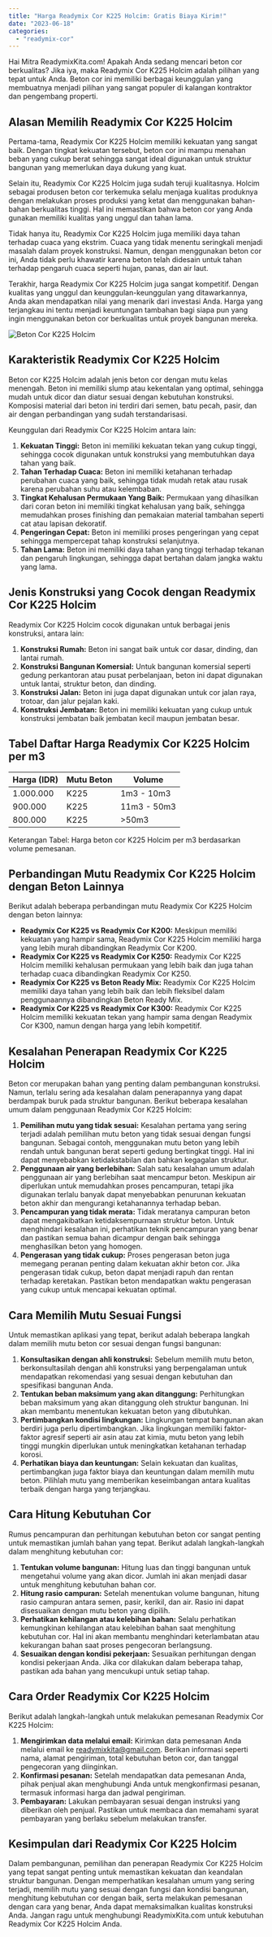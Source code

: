 ```yaml
---
title: "Harga Readymix Cor K225 Holcim: Gratis Biaya Kirim!"
date: "2023-06-18"
categories: 
  - "readymix-cor"
---
```


Hai Mitra ReadymixKita.com! Apakah Anda sedang mencari beton cor berkualitas? Jika iya, maka Readymix Cor K225 Holcim adalah pilihan yang tepat untuk Anda. Beton cor ini memiliki berbagai keunggulan yang membuatnya menjadi pilihan yang sangat populer di kalangan kontraktor dan pengembang properti.

## Alasan Memilih Readymix Cor K225 Holcim

Pertama-tama, Readymix Cor K225 Holcim memiliki kekuatan yang sangat baik. Dengan tingkat kekuatan tersebut, beton cor ini mampu menahan beban yang cukup berat sehingga sangat ideal digunakan untuk struktur bangunan yang memerlukan daya dukung yang kuat.

Selain itu, Readymix Cor K225 Holcim juga sudah teruji kualitasnya. Holcim sebagai produsen beton cor terkemuka selalu menjaga kualitas produknya dengan melakukan proses produksi yang ketat dan menggunakan bahan-bahan berkualitas tinggi. Hal ini memastikan bahwa beton cor yang Anda gunakan memiliki kualitas yang unggul dan tahan lama.

Tidak hanya itu, Readymix Cor K225 Holcim juga memiliki daya tahan terhadap cuaca yang ekstrim. Cuaca yang tidak menentu seringkali menjadi masalah dalam proyek konstruksi. Namun, dengan menggunakan beton cor ini, Anda tidak perlu khawatir karena beton telah didesain untuk tahan terhadap pengaruh cuaca seperti hujan, panas, dan air laut.

Terakhir, harga Readymix Cor K225 Holcim juga sangat kompetitif. Dengan kualitas yang unggul dan keunggulan-keunggulan yang ditawarkannya, Anda akan mendapatkan nilai yang menarik dari investasi Anda. Harga yang terjangkau ini tentu menjadi keuntungan tambahan bagi siapa pun yang ingin menggunakan beton cor berkualitas untuk proyek bangunan mereka.

![Beton Cor K225 Holcim](/images/post/harga-readymix-cor-K-250-5-450x250.png)

## Karakteristik Readymix Cor K225 Holcim

Beton cor K225 Holcim adalah jenis beton cor dengan mutu kelas menengah. Beton ini memiliki slump atau kekentalan yang optimal, sehingga mudah untuk dicor dan diatur sesuai dengan kebutuhan konstruksi. Komposisi material dari beton ini terdiri dari semen, batu pecah, pasir, dan air dengan perbandingan yang sudah terstandarisasi.

Keunggulan dari Readymix Cor K225 Holcim antara lain:

1. **Kekuatan Tinggi:** Beton ini memiliki kekuatan tekan yang cukup tinggi, sehingga cocok digunakan untuk konstruksi yang membutuhkan daya tahan yang baik.
2. **Tahan Terhadap Cuaca:** Beton ini memiliki ketahanan terhadap perubahan cuaca yang baik, sehingga tidak mudah retak atau rusak karena perubahan suhu atau kelembaban.
3. **Tingkat Kehalusan Permukaan Yang Baik:** Permukaan yang dihasilkan dari coran beton ini memiliki tingkat kehalusan yang baik, sehingga memudahkan proses finishing dan pemakaian material tambahan seperti cat atau lapisan dekoratif.
4. **Pengeringan Cepat:** Beton ini memiliki proses pengeringan yang cepat sehingga mempercepat tahap konstruksi selanjutnya.
5. **Tahan Lama:** Beton ini memiliki daya tahan yang tinggi terhadap tekanan dan pengaruh lingkungan, sehingga dapat bertahan dalam jangka waktu yang lama.

## Jenis Konstruksi yang Cocok dengan Readymix Cor K225 Holcim

Readymix Cor K225 Holcim cocok digunakan untuk berbagai jenis konstruksi, antara lain:

1. **Konstruksi Rumah:** Beton ini sangat baik untuk cor dasar, dinding, dan lantai rumah.
2. **Konstruksi Bangunan Komersial:** Untuk bangunan komersial seperti gedung perkantoran atau pusat perbelanjaan, beton ini dapat digunakan untuk lantai, struktur beton, dan dinding.
3. **Konstruksi Jalan:** Beton ini juga dapat digunakan untuk cor jalan raya, trotoar, dan jalur pejalan kaki.
4. **Konstruksi Jembatan:** Beton ini memiliki kekuatan yang cukup untuk konstruksi jembatan baik jembatan kecil maupun jembatan besar.

## Tabel Daftar Harga Readymix Cor K225 Holcim per m3

| Harga (IDR) | Mutu Beton | Volume |
| --- | --- | --- |
| 1.000.000 | K225 | 1m3 - 10m3 |
| 900.000 | K225 | 11m3 - 50m3 |
| 800.000 | K225 | \>50m3 |

Keterangan Tabel: Harga beton cor K225 Holcim per m3 berdasarkan volume pemesanan.

## Perbandingan Mutu Readymix Cor K225 Holcim dengan Beton Lainnya

Berikut adalah beberapa perbandingan mutu Readymix Cor K225 Holcim dengan beton lainnya:

- **Readymix Cor K225 vs Readymix Cor K200:** Meskipun memiliki kekuatan yang hampir sama, Readymix Cor K225 Holcim memiliki harga yang lebih murah dibandingkan Readymix Cor K200.
- **Readymix Cor K225 vs Readymix Cor K250:** Readymix Cor K225 Holcim memiliki kehalusan permukaan yang lebih baik dan juga tahan terhadap cuaca dibandingkan Readymix Cor K250.
- **Readymix Cor K225 vs Beton Ready Mix:** Readymix Cor K225 Holcim memiliki daya tahan yang lebih baik dan lebih fleksibel dalam penggunaannya dibandingkan Beton Ready Mix.
- **Readymix Cor K225 vs Readymix Cor K300:** Readymix Cor K225 Holcim memiliki kekuatan tekan yang hampir sama dengan Readymix Cor K300, namun dengan harga yang lebih kompetitif.

## Kesalahan Penerapan Readymix Cor K225 Holcim

Beton cor merupakan bahan yang penting dalam pembangunan konstruksi. Namun, terlalu sering ada kesalahan dalam penerapannya yang dapat berdampak buruk pada struktur bangunan. Berikut beberapa kesalahan umum dalam penggunaan Readymix Cor K225 Holcim:

1. **Pemilihan mutu yang tidak sesuai:** Kesalahan pertama yang sering terjadi adalah pemilihan mutu beton yang tidak sesuai dengan fungsi bangunan. Sebagai contoh, menggunakan mutu beton yang lebih rendah untuk bangunan berat seperti gedung bertingkat tinggi. Hal ini dapat menyebabkan ketidakstabilan dan bahkan kegagalan struktur.
2. **Penggunaan air yang berlebihan:** Salah satu kesalahan umum adalah penggunaan air yang berlebihan saat mencampur beton. Meskipun air diperlukan untuk memudahkan proses pencampuran, tetapi jika digunakan terlalu banyak dapat menyebabkan penurunan kekuatan beton akhir dan mengurangi ketahanannya terhadap beban.
3. **Pencampuran yang tidak merata:** Tidak meratanya campuran beton dapat mengakibatkan ketidaksempurnaan struktur beton. Untuk menghindari kesalahan ini, perhatikan teknik pencampuran yang benar dan pastikan semua bahan dicampur dengan baik sehingga menghasilkan beton yang homogen.
4. **Pengerasan yang tidak cukup:** Proses pengerasan beton juga memegang peranan penting dalam kekuatan akhir beton cor. Jika pengerasan tidak cukup, beton dapat menjadi rapuh dan rentan terhadap keretakan. Pastikan beton mendapatkan waktu pengerasan yang cukup untuk mencapai kekuatan optimal.

## Cara Memilih Mutu Sesuai Fungsi

Untuk memastikan aplikasi yang tepat, berikut adalah beberapa langkah dalam memilih mutu beton cor sesuai dengan fungsi bangunan:

1. **Konsultasikan dengan ahli konstruksi:** Sebelum memilih mutu beton, berkonsultasilah dengan ahli konstruksi yang berpengalaman untuk mendapatkan rekomendasi yang sesuai dengan kebutuhan dan spesifikasi bangunan Anda.
2. **Tentukan beban maksimum yang akan ditanggung:** Perhitungkan beban maksimum yang akan ditanggung oleh struktur bangunan. Ini akan membantu menentukan kekuatan beton yang dibutuhkan.
3. **Pertimbangkan kondisi lingkungan:** Lingkungan tempat bangunan akan berdiri juga perlu dipertimbangkan. Jika lingkungan memiliki faktor-faktor agresif seperti air asin atau zat kimia, mutu beton yang lebih tinggi mungkin diperlukan untuk meningkatkan ketahanan terhadap korosi.
4. **Perhatikan biaya dan keuntungan:** Selain kekuatan dan kualitas, pertimbangkan juga faktor biaya dan keuntungan dalam memilih mutu beton. Pilihlah mutu yang memberikan keseimbangan antara kualitas terbaik dengan harga yang terjangkau.

## Cara Hitung Kebutuhan Cor

Rumus pencampuran dan perhitungan kebutuhan beton cor sangat penting untuk memastikan jumlah bahan yang tepat. Berikut adalah langkah-langkah dalam menghitung kebutuhan cor:

1. **Tentukan volume bangunan:** Hitung luas dan tinggi bangunan untuk mengetahui volume yang akan dicor. Jumlah ini akan menjadi dasar untuk menghitung kebutuhan bahan cor.
2. **Hitung rasio campuran:** Setelah menentukan volume bangunan, hitung rasio campuran antara semen, pasir, kerikil, dan air. Rasio ini dapat disesuaikan dengan mutu beton yang dipilih.
3. **Perhatikan kehilangan atau kelebihan bahan:** Selalu perhatikan kemungkinan kehilangan atau kelebihan bahan saat menghitung kebutuhan cor. Hal ini akan membantu menghindari keterlambatan atau kekurangan bahan saat proses pengecoran berlangsung.
4. **Sesuaikan dengan kondisi pekerjaan:** Sesuaikan perhitungan dengan kondisi pekerjaan Anda. Jika cor dilakukan dalam beberapa tahap, pastikan ada bahan yang mencukupi untuk setiap tahap.

## Cara Order Readymix Cor K225 Holcim

Berikut adalah langkah-langkah untuk melakukan pemesanan Readymix Cor K225 Holcim:

1. **Mengirimkan data melalui email:** Kirimkan data pemesanan Anda melalui email ke readymixkita@gmail.com. Berikan informasi seperti nama, alamat pengiriman, total kebutuhan beton cor, dan tanggal pengecoran yang diinginkan.
2. **Konfirmasi pesanan:** Setelah mendapatkan data pemesanan Anda, pihak penjual akan menghubungi Anda untuk mengkonfirmasi pesanan, termasuk informasi harga dan jadwal pengiriman.
3. **Pembayaran:** Lakukan pembayaran sesuai dengan instruksi yang diberikan oleh penjual. Pastikan untuk membaca dan memahami syarat pembayaran yang berlaku sebelum melakukan transfer.

## Kesimpulan dari Readymix Cor K225 Holcim

Dalam pembangunan, pemilihan dan penerapan Readymix Cor K225 Holcim yang tepat sangat penting untuk memastikan kekuatan dan keandalan struktur bangunan. Dengan memperhatikan kesalahan umum yang sering terjadi, memilih mutu yang sesuai dengan fungsi dan kondisi bangunan, menghitung kebutuhan cor dengan baik, serta melakukan pemesanan dengan cara yang benar, Anda dapat memaksimalkan kualitas konstruksi Anda. Jangan ragu untuk menghubungi ReadymixKita.com untuk kebutuhan Readymix Cor K225 Holcim Anda.
